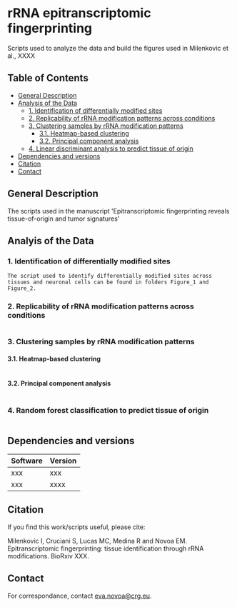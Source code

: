# rRNA epitranscriptomic fingerprinting
Scripts used to analyze the data and build the figures used in Milenkovic et al., XXXX

## Table of Contents  
- [General Description](#General-description)
- [Analysis of the Data](#Analysis-of-the-data)
  - [1. Identification of differentially modified sites](#1-identification-of-differentially-modified-sites)
  - [2. Replicability of rRNA modification patterns across conditions](#2-replicability-of-rrna-modification-patterns-across-conditions)
  - [3. Clustering samples by rRNA modification patterns](#3-clustering-samples-by-rrna-modification-patterns)
    - [3.1. Heatmap-based clustering](#3.1-heatmap-based-clustering)
    - [3.2. Principal component analysis](#3.2-principal-component-analysis)
  - [4. Linear discriminant analysis to predict tissue of origin](#4-linear-discriminant-analysis-to-predict-tissue-of-origin)
- [Dependencies and versions](#Dependencies-and-versions)
- [Citation](#Citation) 
- [Contact](#Contact) 


## General Description
The scripts used in the manuscript 'Epitranscriptomic fingerprinting reveals tissue-of-origin and tumor signatures'


## Analyis of the Data

### 1. Identification of differentially modified sites

```
The script used to identify differentially modified sites across tissues and neuronal cells can be found in folders Figure_1 and Figure_2.
```
### 2. Replicability of rRNA modification patterns across conditions

```
```
### 3. Clustering samples by rRNA modification patterns

#### 3.1. Heatmap-based clustering

```
```
#### 3.2. Principal component analysis


```
```
### 4. Random forest classification to predict tissue of origin

```
```


## Dependencies and versions

Software | Version 
--- | ---
xxx | xxx
xxx | xxxx

## Citation

If you find this work/scripts useful, please cite: 

Milenkovic I, Cruciani S, Lucas MC, Medina R and Novoa EM. Epitranscriptomic fingerprinting: tissue identification through rRNA modifications. BioRxiv XXX. 

## Contact

For correspondance, contact eva.novoa@crg.eu.

